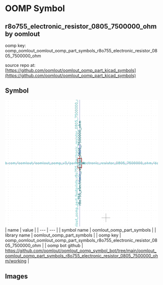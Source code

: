 # OOMP Symbol  
## r8o755_electronic_resistor_0805_7500000_ohm  by oomlout  
  
oomp key: oomp_oomlout_oomlout_oomp_part_symbols_r8o755_electronic_resistor_0805_7500000_ohm  
  
source repo at: [https://github.com/oomlout/oomlout_oomp_part_kicad_symbols](https://github.com/oomlout/oomlout_oomp_part_kicad_symbols)  
## Symbol  
  
[![working.png](working_600.png)](working.png)  
| name | value | 
| --- | --- | 
| symbol name | oomlout_oomp_part_symbols | 
| library name | oomlout_oomp_part_symbols | 
| oomp key | oomp_oomlout_oomlout_oomp_part_symbols_r8o755_electronic_resistor_0805_7500000_ohm | 
| oomp bot github | https://github.com/oomlout/oomlout_oomp_symbol_bot/tree/main/oomlout_oomlout_oomp_part_symbols_r8o755_electronic_resistor_0805_7500000_ohm/working | 
## Images  
